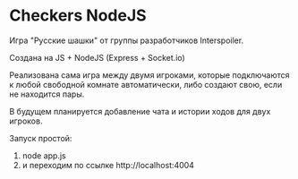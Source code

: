 # Checkers NodeJS
Игра "Русские шашки" от группы разработчиков Interspoiler.

Создана на JS + NodeJS (Express + Socket.io)

Реализована сама игра между двумя игроками, которые подключаются к любой
свободной комнате автоматически, либо создают свою, если не находится
пары.

В будущем планируется добавление чата и истории ходов для двух игроков.

Запуск простой:
  1) node app.js
  2) и переходим по ссылке http://localhost:4004
